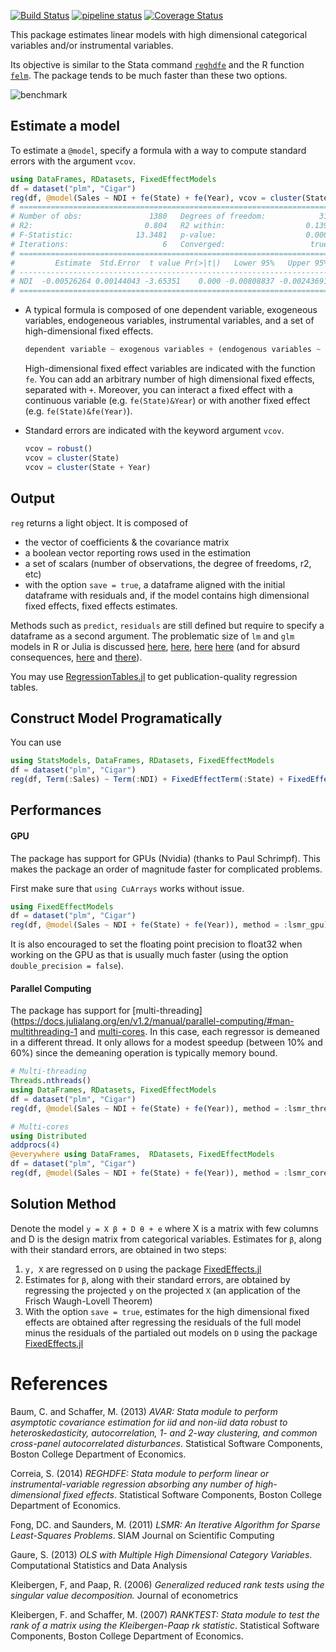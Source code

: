 [![Build Status](https://travis-ci.org/matthieugomez/FixedEffectModels.jl.svg?branch=master)](https://travis-ci.org/matthieugomez/FixedEffectModels.jl)
[![pipeline status](https://gitlab.com/JuliaGPU/FixedEffectModels.jl/badges/master/pipeline.svg)](https://gitlab.com/JuliaGPU/FixedEffectModels.jl/commits/master)
[![Coverage Status](https://coveralls.io/repos/matthieugomez/FixedEffectModels.jl/badge.svg?branch=master&service=github)](https://coveralls.io/github/matthieugomez/FixedEffectModels.jl?branch=master)

This package estimates linear models with high dimensional categorical variables and/or instrumental variables. 

Its objective is similar to the Stata command [`reghdfe`](https://github.com/sergiocorreia/reghdfe) and the R function [`felm`](https://cran.r-project.org/web/packages/lfe/lfe.pdf). The package tends to be much faster than these two options.

![benchmark](http://www.matthieugomez.com/files/fixedeffectmodels_benchmark.png)

## Estimate a model
To estimate a `@model`, specify  a formula with a way to compute standard errors with the argument `vcov`.

```julia
using DataFrames, RDatasets, FixedEffectModels
df = dataset("plm", "Cigar")
reg(df, @model(Sales ~ NDI + fe(State) + fe(Year), vcov = cluster(State)), weights = :Pop)
# =====================================================================
# Number of obs:               1380   Degrees of freedom:            31
# R2:                         0.804   R2 within:                  0.139
# F-Statistic:              13.3481   p-value:                    0.000
# Iterations:                     6   Converged:                   true
# =====================================================================
#         Estimate  Std.Error  t value Pr(>|t|)   Lower 95%   Upper 95%
# ---------------------------------------------------------------------
# NDI  -0.00526264 0.00144043 -3.65351    0.000 -0.00808837 -0.00243691
# =====================================================================
```
- A typical formula is composed of one dependent variable, exogeneous variables, endogeneous variables, instrumental variables, and a set of high-dimensional fixed effects.
	
	```julia
	dependent variable ~ exogenous variables + (endogenous variables ~ instrumental variables) + fe(fixedeffect variable)
	```

	High-dimensional fixed effect variables are indicated with the function `fe`.  You can add an arbitrary number of high dimensional fixed effects, separated with `+`. Moreover, you can interact a fixed effect with a continuous variable (e.g. `fe(State)&Year`) or with another fixed effect (e.g. `fe(State)&fe(Year)`).

- Standard errors are indicated with the keyword argument `vcov`.
	```julia
	vcov = robust()
	vcov = cluster(State)
	vcov = cluster(State + Year)
	```

## Output
`reg` returns a light object. It is composed of 
 
  - the vector of coefficients & the covariance matrix
  - a boolean vector reporting rows used in the estimation
  - a set of scalars (number of observations, the degree of freedoms, r2, etc)
  - with the option `save = true`, a dataframe aligned with the initial dataframe with residuals and, if the model contains high dimensional fixed effects, fixed effects estimates.




Methods such as `predict`, `residuals` are still defined but require to specify a dataframe as a second argument.  The problematic size of `lm` and `glm` models in R or Julia is discussed [here](http://www.r-bloggers.com/trimming-the-fat-from-glm-models-in-r/), [here](https://blogs.oracle.com/R/entry/is_the_size_of_your), [here](http://stackoverflow.com/questions/21896265/how-to-minimize-size-of-object-of-class-lm-without-compromising-it-being-passe) [here](http://stackoverflow.com/questions/15260429/is-there-a-way-to-compress-an-lm-class-for-later-prediction) (and for absurd consequences, [here](http://stackoverflow.com/questions/26010742/using-stargazer-with-memory-greedy-glm-objects) and [there](http://stackoverflow.com/questions/22577161/not-enough-ram-to-run-stargazer-the-normal-way)).


You may use [RegressionTables.jl](https://github.com/jmboehm/RegressionTables.jl) to get publication-quality regression tables.

## Construct Model Programatically
You can use
```julia
using StatsModels, DataFrames, RDatasets, FixedEffectModels
df = dataset("plm", "Cigar")
reg(df, Term(:Sales) ~ Term(:NDI) + FixedEffectTerm(:State) + FixedEffectTerm(:Year); vcov = :(cluster(State)))
```

## Performances
#### GPU
The package has support for GPUs (Nvidia) (thanks to Paul Schrimpf). This makes the package an order of magnitude faster for complicated problems.

First make sure that `using CuArrays` works without issue.
```julia
using FixedEffectModels
df = dataset("plm", "Cigar")
reg(df, @model(Sales ~ NDI + fe(State) + fe(Year)), method = :lsmr_gpu)
```

It is also encouraged to set the floating point precision to float32 when working on the GPU as that is usually much faster (using the option `double_precision = false`).


#### Parallel Computing
The package has support for [multi-threading](https://docs.julialang.org/en/v1.2/manual/parallel-computing/#man-multithreading-1 and [multi-cores](https://docs.julialang.org/en/v1.2/manual/parallel-computing/#Multi-Core-or-Distributed-Processing-1). In this case, each regressor is demeaned in a different thread. It only allows for a modest speedup (between 10% and 60%) since the demeaning operation is typically memory bound.

```julia
# Multi-threading
Threads.nthreads()
using DataFrames, RDatasets, FixedEffectModels
df = dataset("plm", "Cigar")
reg(df, @model(Sales ~ NDI + fe(State) + fe(Year)), method = :lsmr_threads)

# Multi-cores 
using Distributed
addprocs(4)
@everywhere using DataFrames,  RDatasets, FixedEffectModels
df = dataset("plm", "Cigar")
reg(df, @model(Sales ~ NDI + fe(State) + fe(Year)), method = :lsmr_cores)
```


## Solution Method
Denote the model `y = X β + D θ + e` where X is a matrix with few columns and D is the design matrix from categorical variables. Estimates for `β`, along with their standard errors, are obtained in two steps:

1. `y, X`  are regressed on `D` using the package [FixedEffects.jl](https://github.com/matthieugomez/FixedEffects.jl)
2.  Estimates for `β`, along with their standard errors, are obtained by regressing the projected `y` on the projected `X` (an application of the Frisch Waugh-Lovell Theorem)
3. With the option `save = true`, estimates for the high dimensional fixed effects are obtained after regressing the residuals of the full model minus the residuals of the partialed out models on `D` using the package [FixedEffects.jl](https://github.com/matthieugomez/FixedEffects.jl)

# References

Baum, C. and Schaffer, M. (2013) *AVAR: Stata module to perform asymptotic covariance estimation for iid and non-iid data robust to heteroskedasticity, autocorrelation, 1- and 2-way clustering, and common cross-panel autocorrelated disturbances*. Statistical Software Components, Boston College Department of Economics.

Correia, S. (2014) *REGHDFE: Stata module to perform linear or instrumental-variable regression absorbing any number of high-dimensional fixed effects*. Statistical Software Components, Boston College Department of Economics.

Fong, DC. and Saunders, M. (2011) *LSMR: An Iterative Algorithm for Sparse Least-Squares Problems*.  SIAM Journal on Scientific Computing

Gaure, S. (2013) *OLS with Multiple High Dimensional Category Variables*. Computational Statistics and Data Analysis

Kleibergen, F, and Paap, R. (2006) *Generalized reduced rank tests using the singular value decomposition.* Journal of econometrics 

Kleibergen, F. and Schaffer, M.  (2007) *RANKTEST: Stata module to test the rank of a matrix using the Kleibergen-Paap rk statistic*. Statistical Software Components, Boston College Department of Economics.




